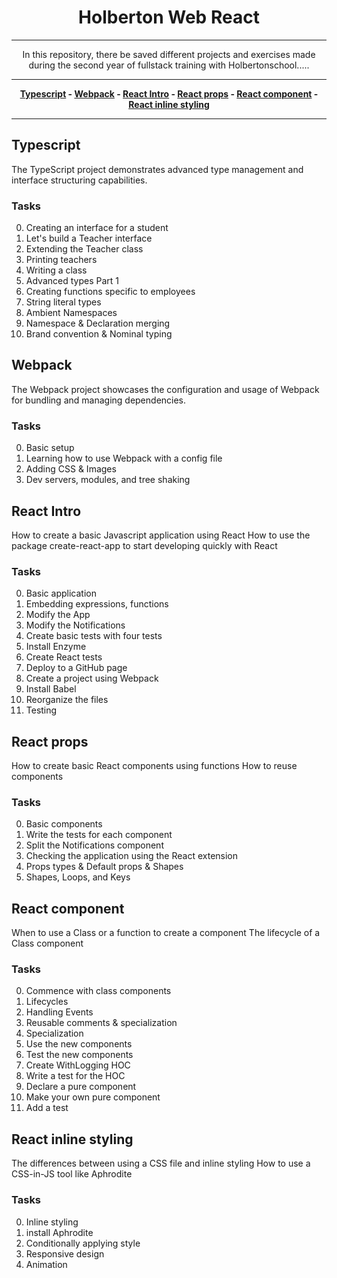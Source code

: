 <div align="center">

# Holberton Web React

---

In this repository, there be saved different projects and exercises made during the second year of fullstack training with Holbertonschool.....

---


**[Typescript](README.md#typescript) - [Webpack](README.md#webpack) - [React Intro](README.md#react-intro) - [React props](README.md#react-props) - [React component](README.md#react-component) - [React inline styling](README.md#react-inline-styling)**

---


</div>

## Typescript

The TypeScript project demonstrates advanced type management and interface structuring capabilities.

### Tasks

0. Creating an interface for a student
1. Let's build a Teacher interface
2. Extending the Teacher class
3. Printing teachers
4. Writing a class
5. Advanced types Part 1
6. Creating functions specific to employees
7. String literal types
8. Ambient Namespaces
9. Namespace & Declaration merging
10. Brand convention & Nominal typing


## Webpack

The Webpack project showcases the configuration and usage of Webpack for bundling and managing dependencies.

### Tasks

0. Basic setup
1. Learning how to use Webpack with a config file
2. Adding CSS & Images
3. Dev servers, modules, and tree shaking

## React Intro

How to create a basic Javascript application using React
How to use the package create-react-app to start developing quickly with React

### Tasks

0. Basic application
1. Embedding expressions, functions
2. Modify the App
3. Modify the Notifications
4. Create basic tests with four tests
5. Install Enzyme
6. Create React tests
7. Deploy to a GitHub page
8. Create a project using Webpack
9. Install Babel
10. Reorganize the files
11. Testing

## React props

How to create basic React components using functions
How to reuse components

### Tasks

0. Basic components
1. Write the tests for each component
2. Split the Notifications component
3. Checking the application using the React extension
4. Props types & Default props & Shapes
5. Shapes, Loops, and Keys

## React component

When to use a Class or a function to create a component
The lifecycle of a Class component

### Tasks

0. Commence with class components
1. Lifecycles
2. Handling Events
3. Reusable comments & specialization
4. Specialization
5. Use the new components
6. Test the new components
7. Create WithLogging HOC
8. Write a test for the HOC
9. Declare a pure component
10. Make your own pure component
11. Add a test

## React inline styling

The differences between using a CSS file and inline styling
How to use a CSS-in-JS tool like Aphrodite

### Tasks

0. Inline styling
1. install Aphrodite
2. Conditionally applying style
3. Responsive design
4. Animation
